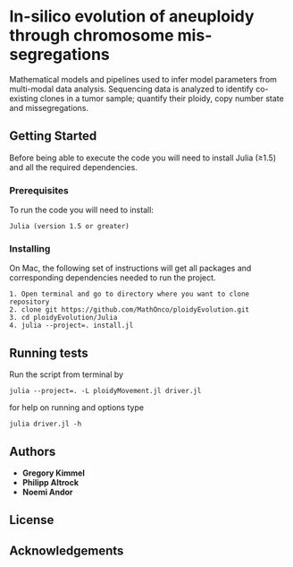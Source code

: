 # In-silico evolution of aneuploidy through chromosome mis-segregations

Mathematical models and pipelines used to infer model parameters from multi-modal data analysis. Sequencing data is analyzed to identify co-existing clones in a tumor sample; quantify their ploidy, copy number state and missegregations.

## Getting Started

Before being able to execute the code you will need to install Julia (≥1.5) and all the required dependencies.

### Prerequisites

To run the code you will need to install:

```
Julia (version 1.5 or greater)
```

### Installing
On Mac, the following set of instructions will get all packages and corresponding dependencies needed to run the project.

```
1. Open terminal and go to directory where you want to clone repository
2. clone git https://github.com/MathOnco/ploidyEvolution.git
3. cd ploidyEvolution/Julia
4. julia --project=. install.jl
```

## Running tests
Run the script from terminal by

```
julia --project=. -L ploidyMovement.jl driver.jl
```

for help on running and options type

```
julia driver.jl -h
```


## Authors

* **Gregory Kimmel**
* **Philipp Altrock**
* **Noemi Andor**

## License

## Acknowledgements